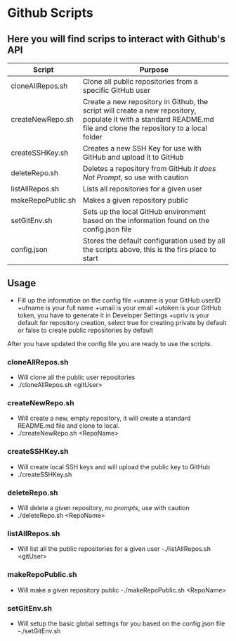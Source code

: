 # Github Scripts
## Here you will find scrips to interact with Github's API 

|Script|Purpose|
|---|---|
|cloneAllRepos.sh|Clone all public repositories from a specific GitHub user|
|createNewRepo.sh|Create a new repository in Github, the script will create a new repository, populate it with a standard README.md file and clone the repository to a local folder|
|createSSHKey.sh|Creates a new SSH Key for use with GitHub and upload it to GitHub|
|deleteRepo.sh|Deletes a repository from GitHub *It does Not Prompt*, so use with caution|
|listAllRepos.sh|Lists all repositories for a given user|
|makeRepoPublic.sh|Makes a given repository public|
|setGitEnv.sh|Sets up the local GitHub environment based on the information found on the config.json file|
|config.json|Stores the default configuration used by all the scripts above, this is the firs place to start|

## Usage
* Fill up the information on the config file
+uname is your GitHub userID
+ufname is your full name
+umail is your email
+utoken is your GitHub token, you have to generate it in Developer Settings
+upriv is your default for repository creation, select true for creating private by default or false to create public repositories by default

After you have updated the config file you are ready to use the scripts.

### cloneAllRepos.sh 
- Will clone all the public user repositories
- ./cloneAllRepos.sh \<gitUser\> 

### createNewRepo.sh 
- Will create a new, empty repository, it will create a standard README.md file and clone to local.
- ./createNewRepo.sh \<RepoName\>

### createSSHKey.sh
- Will create local SSH keys and will upload the public key to GitHub
- ./createSSHKey.sh

### deleteRepo.sh 
- Will delete a given repository, *no prompts*, use with caution
- ./deleteRepo.sh \<RepoName\>

### listAllRepos.sh 
- Will list all the public repositories for a given user
-./listAllRepos.sh \<gitUser\>

### makeRepoPublic.sh 
- Will make a given repository public
-./makeRepoPublic.sh \<RepoName\>

### setGitEnv.sh 
- Will setup the basic global settings for you based on the config.json file
-./setGitEnv.sh
